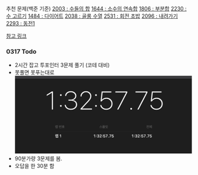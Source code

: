 추천 문제(백준 기준)
[2003 : 수들의 합](https://www.acmicpc.net/problem/2003)
[1644 : 소수의 연속합](https://www.acmicpc.net/problem/1644)
[1806 : 부분합](https://www.acmicpc.net/problem/1806)
[2230 : 수 고르기](https://www.acmicpc.net/problem/2230)
[1484 : 다이어트](https://www.acmicpc.net/problem/1484)
[2038 : 골룽 수열](https://www.acmicpc.net/problem/2038)
[2531 : 회전 초밥](https://www.acmicpc.net/problem/2531)
[2096 : 내려가기](https://www.acmicpc.net/problem/2096)
[2293 : 동전1](https://www.acmicpc.net/problem/2293)


[참고 링크](https://github.com/WooVictory/Ready-For-Tech-Interview/blob/master/Algorithm/%ED%88%AC%ED%8F%AC%EC%9D%B8%ED%84%B0%20%EC%95%8C%EA%B3%A0%EB%A6%AC%EC%A6%98.md)

### 0317 Todo
- 2시간 잡고 투포인터 3문제 풀기 (코테 대비)
- 못풀면 못푸는대로 
![alt text](image.png)
- 90분가량 3문제를 봄. 
- 오답을 한 30분 함 
